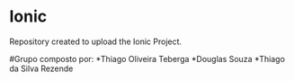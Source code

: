 # Ionic

Repository created to upload the Ionic Project.

#Grupo composto por:
*Thiago Oliveira Teberga
*Douglas Souza
*Thiago da Silva Rezende
